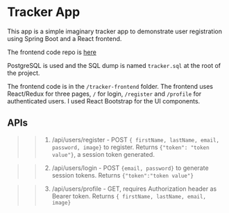 # Tracker App

This app is a simple imaginary tracker app to demonstrate user registration using Spring Boot and a React frontend.<br>

The frontend code repo is <a href="https://github.com/GodzillaJim/tracker-frontend.git">here</a>

PostgreSQL is used and the SQL dump is named <code>tracker.sql</code> at the root of the project.

The frontend code is in the <code>/tracker-frontend</code> folder. The frontend uses React/Redux for three pages, <code>/</code> for login, <code>/register</code> and <code>/profile</code> for authenticated users. I used React Bootstrap for the UI components.

## APIs

> > 1.  /api/users/register - POST <code>{ firstName, lastName, email, password, image}</code> to register. Returns <code>{"token": "token value"}</code>, a session token generated.<br/>

> > 2.  /api/users/login - POST <code>{email, password}</code> to generate session tokens. Returns <code>{"token":"token value"}</code><br/>

> > 3.  /api/users/profile - GET, requires Authorization header as Bearer token. Returns <code>{ firstName, lastName, email, image}</code>
